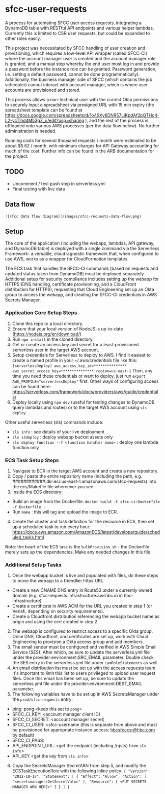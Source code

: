 # sfcc-user-requests
A process for automating SFCC user access requests, integrating a DynamoDB table with RESTful API endpoints and various helper lambdas. Currently this is limited to CSR user requests, but could be expanded to other roles easily.

This project was necessitated by SFCC handling of user creation and provisioning, which requires a low-level API wrapper (called SFCC-CI) where the account manager user is created and the account manager role is granted, and a manual step whereby the end user must log in and provide a password before the instance role can be granted. Password generation, i.e. setting a default password, cannot be done programmatically). Additionally, the business manager side of SFCC (which contains the job scheduler) cannot interact with account manager, which is where user accounts are provisioned and stored. 

This process allows a non-technical user with the correct Okta permissions to securely input a spreadsheet via presigned URL with 15 min expiry (the spreadsheet template can be found at https://docs.google.com/spreadsheets/d/1o49Xy6DNR57LiKpdAf2pQTHc4-L2-ycTlhd4M53gZ_o/edit?usp=sharing ), and the rest of the process is offloaded onto various AWS processes (per the data flow below). No further administration is needed.

Running costs for several thousand requests / month were estimated to be about $5.62 / month, with minimum charges for API Gateway accounting for much of the cost. Further info can be found in the ARB documentation for the project.

## TODO

- Uncomment / test push step in serverless.yml
- Final testing with live data

## Data flow

	![sfcc data flow diagram](/images/sfcc-requests-data-flow.png)

## Setup
The core of the application (including the webapp, lambdas, API gateway, and DynamoDB table) is deployed with a single command via the Serverless Framework- a versatile, cloud-agnostic framework that, when configured to use AWS, works as a wrapper for CloudFormation templates. 

The ECS task that handles the SFCC-CI commands (based on requests and updated status taken from DynamoDB) must be deployed separately. Additional setup for security compliance includes setting up the webapp for HTTPS (DNS handling, certificate provisioning, and a CloudFront distribution for HTTPS), requesting that Cloud Engineering set up an Okta group to access the webapp, and creating the SFCC-CI credentials in AWS Secrets Manager.

### Application Core Setup Steps
1. Clone this repo to a local directory.
2. Ensure that your local version of NodeJS is up-to-date (https://nodejs.org/en/download/)
3. Run `npm install` in the cloned directory.
4. Get or create an access key and secret for a least-provisioned serverless user in the target AWS account.  
5. Setup credentials for Serverless to deploy to AWS. I find it easiest to create a named profile in your ~/.aws/credentials file like this: 
`[serverlessDeploy]
aws_access_key_id=***************
aws_secret_access_key=***************
region=us-east-1`
Then, any time you need these credentials or want to deploy, just run `export AWS_PROFILE="serverlessDeploy"` first.
Other ways of configuring access can be found here: https://serverless.com/framework/docs/providers/aws/guide/credentials/
6. Deploy locally using `npm dev` (useful for testing changes to DynamoDB query lambdas and routes) or to the target AWS account using `sls deploy`. 

Other useful serverless (sls) commands include:
- `sls info` : see details of your live deployment
- `sls s3deploy` : deploy webapp bucket assets only
- `sls deploy function --f <function handler name>` : deploy one lambda function only

### ECS Task Setup Steps
1. Navigate to ECR in the target AWS account and create a new repository.
2. Copy / paste the entire repository name (including the path, e.g. ############.dkr.ecr.us-east-1.amazonaws.com/sfcc-requests) into the ecs/Makefile file whereever you see <ENDPOINT>
3. Inside the ECS directory:
- Build an image from the Dockerfile: `docker build -t sfcc-ci:Dockerfile -f Dockerfile .`
- Run `make` : this will tag and upload the image to ECR.
4. Create the cluster and task definition for the resource in ECS, then set up a scheduled task to run every hour: https://docs.aws.amazon.com/AmazonECS/latest/developerguide/scheduled_tasks.html
  
Note: the heart of the ECS task is the `bulkProvision.sh` - the Dockerfile merely sets up the dependencies. Make any needed changes in this file.

### Additional Setup Tasks
1. Once the webapp bucket is live and populated with files, do these steps to move the webapp to a friendlier https URL.
- Create a new CNAME DNS entry in Route53 under a currently owned domain (e.g. sfcc-requests.infrastructure.awshbc.io in hbc-infrastructure)
- Create a certificate in AWS ACM for the URL you created in step 1 (or Venafi, depending on security requirements).
- Create a Cloudfront distribution referencing the webapp bucket name as origin and using the cert created in step 2.
2. The webapp is configured to restrict access to a specific Okta group. Once DNS, Cloudfront, and certificates are set up, work with Cloud Engineering to provision a Okta access group and add members.
3. The email sender must be configured and verified in AWS Simple Email Service (SES). After which, be sure to update the serverless.yml file under the provider:environment:SRC_EMAIL parameter. Double check the SES entry in the serverless.yml file under `iamRoleStatements` as well.
4. An email distribution list must be set up with the access requests team. It's important to limit this list to users privileged to upload user request files. Once this email has been set up, be sure to update the serverless.yml file under the provider:environment:DEST_EMAIL parameter.
5. The following variables have to be set up in AWS SecretsManager under the `prod/sfcc-requests` entry:
- ping:	pong <keep this set to `pong`>
- SFCC_CI_KEY:	<account manager client ID)
- SFCC_CI_SECRET:	<account manager secret)
- SFCC_CI_USER:	<sfcc-username (this is separate from above and must be provisioned for appropriate instance access: hbcsfcccsr@hbc.com by default)
- SFCC_CI_PASS: <sfcc-username password>
- API_ENDPOINT_URL:	<get the endpoint (including /rqsts) from `sls info`>
- API_KEY	<get the key from `sls info`>
6. Copy the SecretsManager SecretARN from step 5, and modify the ECSTaskExecutionRole with the following inline policy: 
  `{
    "Version": "2012-10-17",
    "Statement": [
        {
            "Effect": "Allow",
            "Action": [
                "secretsmanager:GetSecretValue"
            ],
            "Resource": [
                <PUT SECRETS MANAGER ARN HERE>"
            ]
        }
    ]
}`
